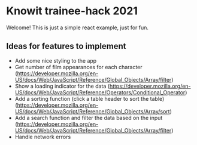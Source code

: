 # Knowit trainee-hack 2021

Welcome! This is just a simple react example, just for fun. 

## Ideas for features to implement

* Add some nice styling to the app 
* Get number of film appearances for each character (https://developer.mozilla.org/en-US/docs/Web/JavaScript/Reference/Global_Objects/Array/filter)
* Show a loading indicator for the data (https://developer.mozilla.org/en-US/docs/Web/JavaScript/Reference/Operators/Conditional_Operator)
* Add a sorting function (click a table header to sort the table) (https://developer.mozilla.org/en-US/docs/Web/JavaScript/Reference/Global_Objects/Array/sort)
* Add a search function and filter the data based on the input (https://developer.mozilla.org/en-US/docs/Web/JavaScript/Reference/Global_Objects/Array/filter)
* Handle network errors